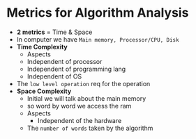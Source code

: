 # Metrics for Algorithm Analysis
- **2 metrics** = Time & Space
- In computer we have `Main memory, Processor/CPU, Disk`
- **Time Complexity**
	- Aspects
	- Independent of processor
	- Independent of programming lang
	- Independent of OS
- The `low level operation` req for the operation
- **Space Complexity**
	- Initial we will talk about the main memory
	- so word by word we access the ram 
	- Aspects
		- Independent of the hardware
	- The `number of words` taken by the algorithm

